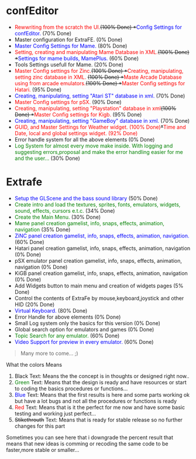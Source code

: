 # confEditor #

  * <font color='red'>Rewwriting from the scratch the UI.</font>~~(100% Done)
  *~~<font color='Blue'>Config Settings for confEditor.</font> (70% Done)
  * Master configuration for ExtraFE. (0% Done)
  * <font color='Blue'>Master Config Settings for Mame.</font> (80% Done)
  * <font color='red'>Setting, creating and manipulating Mame Database in XML.</font>~~(100% Done)
  *~~<font color='Blue'>Settings for mame builds, MamePlus.</font> (60% Done)
  * Tools Settings usefull for Mame. (20% Done)
  * <font color='red'>Master Config settings for Zinc.</font>~~(100% Done)
  *~~<font color='red'>Creating, manipulating, setting zinc database in XML. </font>~~(100% Done)
  *~~<font color='red'>Maste Arcade Database using from arcade emulators.</font>~~(100% Done)
  *~~<font color='red'>Master Config settings for Hatari.</font> (95% Done)
  * <font color='Blue'>Creating, manipulating, setting "Atari ST" database in xml.</font> (70% Done)
  * <font color='red'>Master Config settings for pSX.</font> (90% Done)
  * <font color='red'>Creating, manipulating, setting "Playstation" database in xml</font>~~(100% Done)
  *~~<font color='red'>Master Config settings for Kigb.</font> (95% Done)
  * <font color='Blue'>Creating, manipulating, setting "GameBoy" database in xml.</font> (70% Done)
  * <font color='red'>GUID, and Master Settings for Weather widget. (100% Done)</font>~~*~~<font color='red'>Time and Date, local and global settings widget. (92% Done)</font>
  * Error handle system for all the above elements (0% Done)
  * <font color='green'>Log System for almost every move make inside. With logging and suggesting errors,proposal and make the error handling easier for me and the user...</font> (30% Done)

# Extrafe #

  * <font color='blue'>Setup the GLScene and the bass sound library</font> (50% Done)
  * <font color='green'>Create intro and load the textures, sprites, fonts, emulators, widgets, sound, effects, cursors e.t.c.</font> (34% Done)
  * <font color='green'>Create the Main Menu.</font> (30% Done)
  * <font color='green'>Mame panel creation gamelist, info, snaps, effects, animation, navigation </font> (35% Done)
  * <font color='blue'>ZiNC panel creation gamelist, info, snaps, effects, animation, navigation.</font> (60% Done)
  * Hatari panel creation gamelist, info, snaps, effects, animation, navigation (0% Done)
  * pSX emulator panel creation gamelist, info, snaps, effects, animation, navigation (0% Done)
  * KiGB panel creation gamelist, info, snaps, effects, animation, navigation (0% Done)
  * Add Widgets button to main menu and creation of widgets pages (5% Done)
  * Control the contents of ExtraFe by mouse,keyboard,joystick and other HID (20% Done)
  * <font color='blue'>Virtual Keyboard.</font> (80% Done)
  * Error Handle for above elements (0% Done)
  * Small Log system only the basics for this version (0% Done)
  * Global search option for emulators and games (0% Done)
  * <font color='green'>Topic Search for any emulator.</font> (60% Done)
  * <font color='blue'>Video Support for preview in every emulator.</font> (60% Done)
> Many more to come... ;)


What the colors Means 
  1. Black Text: Means the the concept is in thoughts or designed right now..
  1. <font color='green'>Green</font> Text: Means that the design is ready and have resources or start to coding the basics procedures or functions...
  1. <font color='blue'>Blue</font> Text: Means that the first results is here and some parts working ok but have a lot bugs and not all the procedures or functions is ready
  1. <font color='red'>Red</font> Text: Means that is it the perfect for me now and have some basic testing and working just perfect...
  1. ~~Stikethrouth~~ Text: Means that is ready for stable release so no further changes for this part

Sometimes you can see here that i downgrade the percent result that means that new ideas is comming or recoding the same code to be faster,more stable or smaller...
